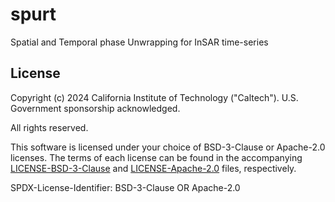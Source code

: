 # spurt
Spatial and Temporal phase Unwrapping for InSAR time-series

## License

Copyright (c) 2024 California Institute of Technology ("Caltech"). U.S.
Government sponsorship acknowledged.

All rights reserved.

This software is licensed under your choice of BSD-3-Clause or Apache-2.0
licenses. The terms of each license can be found in the accompanying
[LICENSE-BSD-3-Clause] and [LICENSE-Apache-2.0] files, respectively.

[LICENSE-BSD-3-Clause]: LICENSE-BSD-3-Clause
[LICENSE-Apache-2.0]: LICENSE-Apache-2.0

SPDX-License-Identifier: BSD-3-Clause OR Apache-2.0
